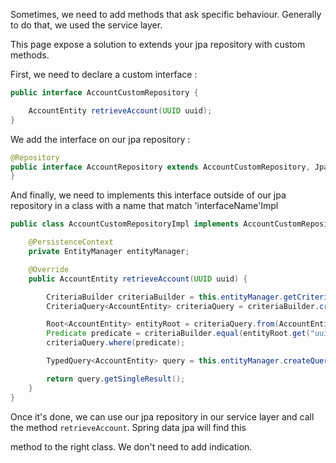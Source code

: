 Sometimes, we need to add methods that ask specific behaviour. Generally to do that, we used the service layer.

This page expose a solution to extends your jpa repository with custom methods.

First, we need to declare a custom interface :

```java
public interface AccountCustomRepository {

    AccountEntity retrieveAccount(UUID uuid);
}
```

We add the interface on our jpa repository :

```java
@Repository
public interface AccountRepository extends AccountCustomRepository, JpaRepository<AccountEntity, UUID> {
}
```

And finally, we need to implements this interface outside of our jpa repository in a class with a name that match 'interfaceName'Impl

```java
public class AccountCustomRepositoryImpl implements AccountCustomRepository {

    @PersistenceContext
    private EntityManager entityManager;

    @Override
    public AccountEntity retrieveAccount(UUID uuid) {

        CriteriaBuilder criteriaBuilder = this.entityManager.getCriteriaBuilder();
        CriteriaQuery<AccountEntity> criteriaQuery = criteriaBuilder.createQuery(AccountEntity.class);

        Root<AccountEntity> entityRoot = criteriaQuery.from(AccountEntity.class);
        Predicate predicate = criteriaBuilder.equal(entityRoot.get("uuid"), uuid);
        criteriaQuery.where(predicate);

        TypedQuery<AccountEntity> query = this.entityManager.createQuery(criteriaQuery);

        return query.getSingleResult();
    }
}
```

Once it's done, we can use our jpa repository in our service layer and call the method `retrieveAccount`. Spring data jpa will find this

method to the right class. We don't need to add indication.
